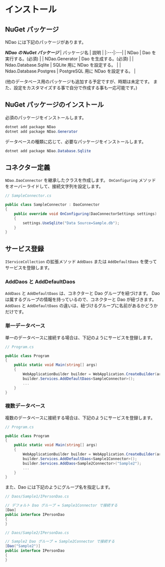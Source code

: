 # インストール


## NuGet パッケージ

NDao には下記のパッケージがあります。

***NDao の NuGet パッケージ***
| パッケージ名 | 説明 |
|:---|:---|
| NDao | Dao を実行する。(必須) |
| NDao.Generator | Dao を生成する。(必須) |
| Ndao.Database.Sqlite | SQLite 用に NDao を設定する。 |
| Ndao.Database.Postgres | PostgreSQL 用に NDao を設定する。 |

(他のデータベース用のパッケージも追加する予定ですが、時期は未定です。
また、設定をカスタマイズする事で自分で作成する事も一応可能です。)


## NuGet パッケージのインストール

必須のパッケージをインストールします。

```powershell
dotnet add package NDao
dotnet add package NDao.Generator
```

データベースの種類に応じて、必要なパッケージをインストールします。

```powershell
dotnet add package NDao.Database.Sqlite
```


## コネクター定義

`NDao.DaoConnector` を継承したクラスを作成します。
`OnConfiguring` メソッドをオーバーライドして、接続文字列を設定します。

```csharp
// SampleConnector.cs

public class SampleConnector : DaoConnector
{
	public override void OnConfiguring(DaoConnectorSettings settings)
	{
		settings.UseSqlite("Data Source=Sample.db");
	}
}
```


## サービス登録

`IServiceCollection` の拡張メソッド `AddDaos` または `AddDefaultDaos` を使ってサービスを登録します。


### AddDaos と AddDefaultDaos

`AddDaos` と `AddDefaultDaos` は、コネクターと Dao グループを紐づけます。
Dao は属するグループの情報を持っているので、コネクターと Dao が紐づきます。
`AddDaos` と `AddDefaultDaos` の違いは、紐づけるグループに名前があるかどうかだけです。


### 単一データベース

単一のデータベースに接続する場合は、下記のようにサービスを登録します。

```csharp
// Program.cs

public class Program
{
	public static void Main(string[] args)
	{
		WebApplicationBuilder builder = WebApplication.CreateBuilder(args);
		builder.Services.AddDefaultDaos<SampleConnector>();
		...
	}
}
```


### 複数データベース

複数のデータベースに接続する場合は、下記のようにサービスを登録します。

```csharp
// Program.cs

public class Program
{
	public static void Main(string[] args)
	{
		WebApplicationBuilder builder = WebApplication.CreateBuilder(args);
		builder.Services.AddDefaultDaos<Sample1Connector>();
		builder.Services.AddDaos<Sample2Connector>("Sample2");
		...
	}
}
```

また、Dao には下記のようにグループ名を指定します。

```csharp
// Daos/Sample1/IPersonDao.cs

// デフォルト Dao グループ = Sample1Connector で接続する
[Dao]
public interface IPersonDao
{
}
```

```csharp
// Daos/Sample2/IPersonDao.cs

// Sample2 Dao グループ = Sample2Connector で接続する
[Dao("Sample2")]
public interface IPersonDao
{
}
```
